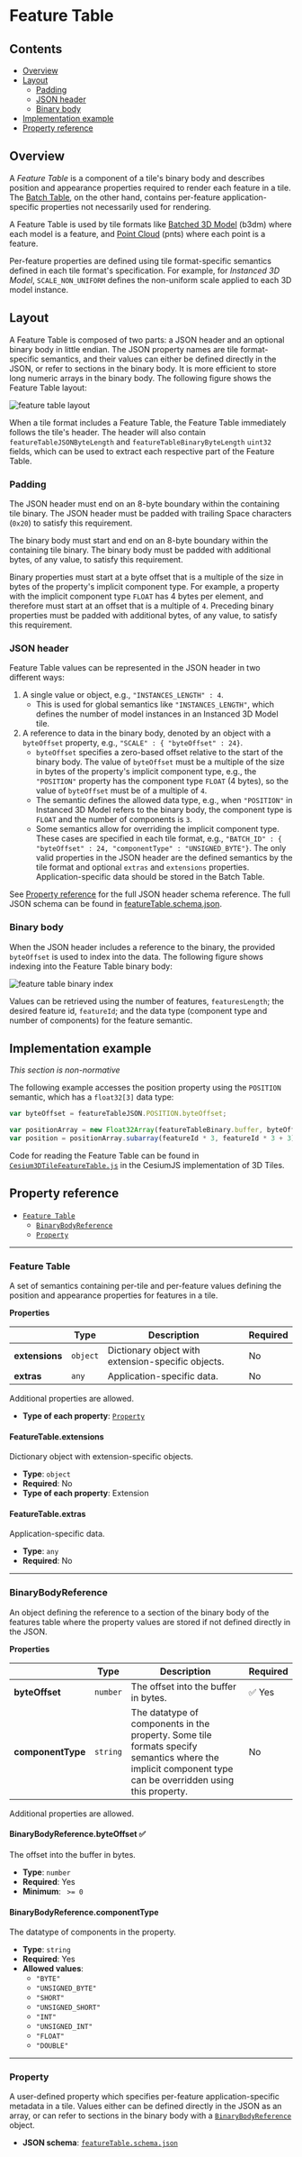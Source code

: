 # Feature Table

## Contents

* [Overview](#overview)
* [Layout](#layout)
   * [Padding](#padding)
   * [JSON header](#json-header)
   * [Binary body](#binary-body)
* [Implementation example](#implementation-example)
* [Property reference](#property-reference)

## Overview

A _Feature Table_ is a component of a tile's binary body and describes position and appearance properties required to render each feature in a tile. The [Batch Table](../BatchTable/README.md), on the other hand, contains per-feature application-specific properties not necessarily used for rendering.

A Feature Table is used by tile formats like [Batched 3D Model](../Batched3DModel/README.md) (b3dm) where each model is a feature, and [Point Cloud](../PointCloud/README.md) (pnts) where each point is a feature.

Per-feature properties are defined using tile format-specific semantics defined in each tile format's specification.  For example, for _Instanced 3D Model_, `SCALE_NON_UNIFORM` defines the non-uniform scale applied to each 3D model instance.

## Layout

A Feature Table is composed of two parts: a JSON header and an optional binary body in little endian. The JSON property names are tile format-specific semantics, and their values can either be defined directly in the JSON, or refer to sections in the binary body.  It is more efficient to store long numeric arrays in the binary body. The following figure shows the Feature Table layout:

![feature table layout](figures/feature-table-layout.png)

When a tile format includes a Feature Table, the Feature Table immediately follows the tile's header.  The header will also contain `featureTableJSONByteLength` and `featureTableBinaryByteLength` `uint32` fields, which can be used to extract each respective part of the Feature Table.

### Padding

The JSON header must end on an 8-byte boundary within the containing tile binary. The JSON header must be padded with trailing Space characters (`0x20`) to satisfy this requirement.

The binary body must start and end on an 8-byte boundary within the containing tile binary. The binary body must be padded with additional bytes, of any value, to satisfy this requirement.

Binary properties must start at a byte offset that is a multiple of the size in bytes of the property's implicit component type. For example, a property with the implicit component type `FLOAT` has 4 bytes per element, and therefore must start at an offset that is a multiple of `4`. Preceding binary properties must be padded with additional bytes, of any value, to satisfy this requirement.

### JSON header

Feature Table values can be represented in the JSON header in two different ways:

1. A single value or object, e.g., `"INSTANCES_LENGTH" : 4`.
   * This is used for global semantics like `"INSTANCES_LENGTH"`, which defines the number of model instances in an Instanced 3D Model tile.
2. A reference to data in the binary body, denoted by an object with a `byteOffset` property, e.g., `"SCALE" : { "byteOffset" : 24}`.
   * `byteOffset` specifies a zero-based offset relative to the start of the binary body. The value of `byteOffset` must be a multiple of the size in bytes of the property's implicit component type, e.g., the `"POSITION"` property has the component type `FLOAT` (4 bytes), so the value of `byteOffset` must be of a multiple of `4`.
   * The semantic defines the allowed data type, e.g., when `"POSITION"` in Instanced 3D Model refers to the binary body, the component type is `FLOAT` and the number of components is `3`.
   * Some semantics allow for overriding the implicit component type. These cases are specified in each tile format, e.g., `"BATCH_ID" : { "byteOffset" : 24, "componentType" : "UNSIGNED_BYTE"}`.
The only valid properties in the JSON header are the defined semantics by the tile format and optional `extras` and `extensions` properties.  Application-specific data should be stored in the Batch Table.

See [Property reference](#property-reference) for the full JSON header schema reference. The full JSON schema can be found in [featureTable.schema.json](../../schema/TileFormats/featureTable.schema.json).

### Binary body

When the JSON header includes a reference to the binary, the provided `byteOffset` is used to index into the data. The following figure shows indexing into the Feature Table binary body:

![feature table binary index](figures/feature-table-binary-index.png)

Values can be retrieved using the number of features, `featuresLength`; the desired feature id, `featureId`; and the data type (component type and number of components) for the feature semantic.

## Implementation example

_This section is non-normative_

The following example accesses the position property using the `POSITION` semantic, which has a `float32[3]` data type:

```javascript
var byteOffset = featureTableJSON.POSITION.byteOffset;

var positionArray = new Float32Array(featureTableBinary.buffer, byteOffset, featuresLength * 3); // There are three components for each POSITION feature.
var position = positionArray.subarray(featureId * 3, featureId * 3 + 3); // Using subarray creates a view into the array, and not a new array.
```

Code for reading the Feature Table can be found in [`Cesium3DTileFeatureTable.js`](https://github.com/CesiumGS/cesium/blob/main/Source/Scene/Cesium3DTileFeatureTable.js) in the CesiumJS implementation of 3D Tiles.


## Property reference

* [`Feature Table`](#reference-feature-table)
    * [`BinaryBodyReference`](#reference-binarybodyreference)
    * [`Property`](#reference-property)


---------------------------------------
<a name="reference-feature-table"></a>
### Feature Table

A set of semantics containing per-tile and per-feature values defining the position and appearance properties for features in a tile.

**Properties**

|   |Type|Description|Required|
|---|----|-----------|--------|
|**extensions**|`object`|Dictionary object with extension-specific objects.|No|
|**extras**|`any`|Application-specific data.|No|

Additional properties are allowed.

* **Type of each property**: [`Property`](#reference-property)
#### FeatureTable.extensions

Dictionary object with extension-specific objects.

* **Type**: `object`
* **Required**: No
* **Type of each property**: Extension

#### FeatureTable.extras

Application-specific data.

* **Type**: `any`
* **Required**: No



---------------------------------------
<a name="reference-binarybodyreference"></a>
### BinaryBodyReference

An object defining the reference to a section of the binary body of the features table where the property values are stored if not defined directly in the JSON.

**Properties**

|   |Type|Description|Required|
|---|----|-----------|--------|
|**byteOffset**|`number`|The offset into the buffer in bytes.| :white_check_mark: Yes|
|**componentType**|`string`|The datatype of components in the property. Some tile formats specify semantics where the implicit component type can be overridden using this property.| No|

Additional properties are allowed.

#### BinaryBodyReference.byteOffset :white_check_mark:

The offset into the buffer in bytes.

* **Type**: `number`
* **Required**: Yes
* **Minimum**: ` >= 0`

#### BinaryBodyReference.componentType

The datatype of components in the property.

* **Type**: `string`
* **Required**: Yes
* **Allowed values**:
   * `"BYTE"`
   * `"UNSIGNED_BYTE"`
   * `"SHORT"`
   * `"UNSIGNED_SHORT"`
   * `"INT"`
   * `"UNSIGNED_INT"`
   * `"FLOAT"`
   * `"DOUBLE"`


---------------------------------------
<a name="reference-property"></a>
### Property

A user-defined property which specifies per-feature application-specific metadata in a tile. Values either can be defined directly in the JSON as an array, or can refer to sections in the binary body with a [`BinaryBodyReference`](#reference-binarybodyreference) object.

* **JSON schema**: [`featureTable.schema.json`](../../schema/TileFormats/featureTable.schema.json)
